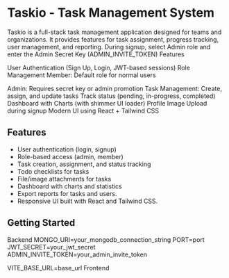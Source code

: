 # Taskio - Task Management System

Taskio is a full-stack task management application designed for teams and organizations. It provides features for task assignment, progress tracking, user management, and reporting.
During signup, select Admin role and enter the Admin Secret Key (ADMIN_INVITE_TOKEN)
Features

User Authentication (Sign Up, Login, JWT-based sessions)
Role Management
Member: Default role for normal users

Admin: Requires secret key or admin promotion
Task Management: Create, assign, and update tasks
Track status (pending, in-progress, completed)
Dashboard with Charts (with shimmer UI loader)
Profile Image Upload during signup
Modern UI using React + Tailwind CSS

## Features

- User authentication (login, signup)
- Role-based access (admin, member)
- Task creation, assignment, and status tracking
- Todo checklists for tasks
- File/image attachments for tasks
- Dashboard with charts and statistics
- Export reports for tasks and users.
- Responsive UI built with React and Tailwind CSS.


## Getting Started
Backend
MONGO_URI=your_mongodb_connection_string
PORT=port
JWT_SECRET=your_jwt_secret
ADMIN_INVITE_TOKEN=your_admin_invite_token

VITE_BASE_URL=base_url Frontend


